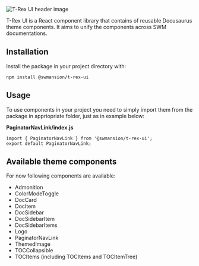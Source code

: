 ![T-Rex UI header image](https://github.com/software-mansion-labs/t-rex-ui/assets/39658211/72a82b50-8411-4c9f-903b-4f37cba4afd1)

T-Rex UI is a React component library that contains of reusable Docusaurus theme components. It aims to unify the components across SWM documentations.

## Installation

Install the package in your project directory with:

`npm install @swmansion/t-rex-ui`

## Usage

To use components in your project you need to simply import them from the package in appriopriate folder, just as in example below:

__PaginatorNavLink/index.js__
```
import { PaginatorNavLink } from '@swmansion/t-rex-ui';
export default PaginatorNavLink;
```

## Available theme components

For now following components are available:
* Admonition
* ColorModeToggle
* DocCard
* DocItem
* DocSidebar
* DocSidebarItem
* DocSidebarItems
* Logo
* PaginatorNavLink
* ThemedImage
* TOCCollapsible
* TOCItems (including TOCItems and TOCItemTree)



